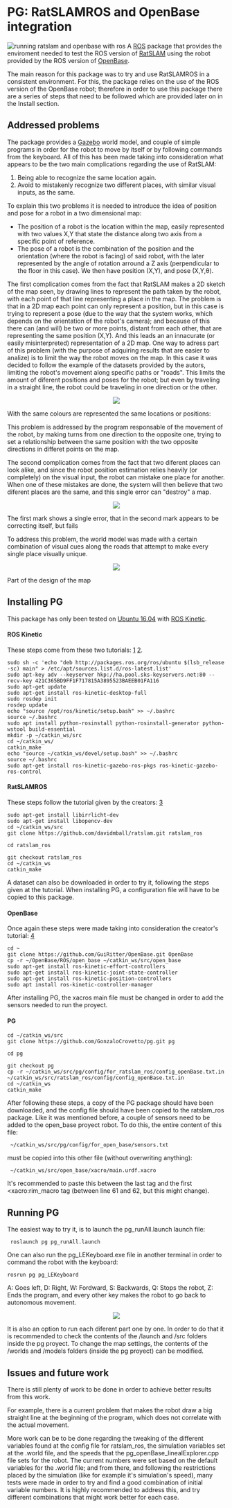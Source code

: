 # PG: RatSLAMROS and OpenBase integration
![running ratslam and openbase with ros](images/Running1.png)
A [ROS](https://www.ros.org/) package that provides the enviroment needed to test the ROS version of [RatSLAM](https://github.com/davidmball/ratslam/blob/wiki/RatSLAMROS.md) using the robot provided by the ROS version of [OpenBase](https://github.com/GuiRitter/OpenBase).

The main reason for this package was to try and use RatSLAMROS in a consistent environment. For this, the package relies on the use of the ROS version of the OpenBase robot; therefore in order to use this package there are a series of steps that need to be followed which are provided later on in the Install section. 

## Addressed problems

The package provides a [Gazebo](http://gazebosim.org/) world  model, and couple of simple programs in order for the robot to move by itself or by following commands from the keyboard. All of this has been made taking into consideration what appears to be the two main complications regarding the use of RatSLAM:
1. Being able to recognize the same location again.
2. Avoid to mistakenly recognize two different places, with similar visual inputs, as the same.

To explain this two problems it is needed to introduce the idea of position and pose for a robot in a two dimensional map:
- The position of a robot is the location within the map, easily represented with two values X,Y that state the distance along two axis from a specific point of reference.
- The pose of a robot is the combination of the position and the orientation (where the robot is facing) of said robot, with the later represented by the angle of rotation arround a Z axis (perpendicular to the floor in this case).
We then have position (X,Y), and pose (X,Y,θ).

The first complication comes from the fact that RatSLAM makes a 2D sketch of the map seen, by drawing lines to represent the path taken by the robot, with each point of that line representing a place in the map. The problem is that in a 2D map each point can only represent a position, but in this case is trying to represent a pose (due to the way that the system works, which depends on the orientation of the robot's camera); and because of this there can (and will) be two or more points, distant from each other, that are representing the same position (X,Y). And this leads an an innacurate (or easily misinterpreted) representation of a 2D map.
One way to adress part of this problem (with the purpose of adquiring results that are easier to analize) is to limit the way the robot moves on the map. In this case it was decided to follow the example of the datasets provided by the autors, limiting the robot's movement  along specific paths or "roads". This limits the amount of diferent positions and poses for the robot; but even by traveling in a straight line,  the robot could be traveling in one direction or the other.

<p align="center">
  <img src="images/oppositeDirection.png"><br>
  <p>With the same colours are represented the same locations or positions:</p>
</p>

This problem is addressed by the program responsable of the movement of the robot, by making turns from one direction to the opposite one, trying to set a relationship between the same position with the two opposite directions in differet points on the map.

The second complication comes from the fact that two diferent places can look alike, and since the robot position estimation relies heavily (or completely) on the visual input, the robot can mistake one place for another.
When one of these mistakes are done, the system will then believe that two diferent places are the same, and this single error can "destroy" a map.


<p align="center">
  <img src="images/MapDestruction.png"><br>
  <p>The first mark shows a single error, that in the second mark appears to be correcting itself, but fails</p>
</p>

To address this problem, the world model was made with a certain combination of visual cues along the roads that attempt to make every single place visually unique.

<p align="center">
  <img src="images/VisualCues.png"><br>
  <p>Part of the design of the map</p>
</p>


## Installing PG
This package has only been tested on [Ubuntu 16.04](http://releases.ubuntu.com/16.04/) with [ROS Kinetic](http://wiki.ros.org/kinetic).

#### ROS Kinetic
These steps come from these two tutorials: [1](http://wiki.ros.org/kinetic/Installation/Ubuntu)
[2](http://wiki.ros.org/ROS/Tutorials/InstallingandConfiguringROSEnvironment).
```
sudo sh -c 'echo "deb http://packages.ros.org/ros/ubuntu $(lsb_release -sc) main" > /etc/apt/sources.list.d/ros-latest.list'
sudo apt-key adv --keyserver hkp://ha.pool.sks-keyservers.net:80 --recv-key 421C365BD9FF1F717815A3895523BAEEB01FA116
sudo apt-get update
sudo apt-get install ros-kinetic-desktop-full
sudo rosdep init
rosdep update
echo "source /opt/ros/kinetic/setup.bash" >> ~/.bashrc
source ~/.bashrc
sudo apt install python-rosinstall python-rosinstall-generator python-wstool build-essential
mkdir -p ~/catkin_ws/src
cd ~/catkin_ws/
catkin_make
echo "source ~/catkin_ws/devel/setup.bash" >> ~/.bashrc
source ~/.bashrc
sudo apt-get install ros-kinetic-gazebo-ros-pkgs ros-kinetic-gazebo-ros-control
```
#### RatSLAMROS
These steps follow the tutorial given by the creators: [3](https://github.com/davidmball/ratslam/blob/wiki/RatSLAMROS.md
)
```
sudo apt-get install libirrlicht-dev
sudo apt-get install libopencv-dev
cd ~/catkin_ws/src
git clone https://github.com/davidmball/ratslam.git ratslam_ros
                                                                            cd ratslam_ros
                                                                            git checkout ratslam_ros
cd ~/catkin_ws
catkin_make
```
A dataset can also be downloaded in order to try it, following the steps given at the tutorial.
When installing PG, a configuration file will have to be copied to this package.

#### OpenBase
Once again these steps were made taking into consideration the creator's tutorial:  [4](https://github.com/GuiRitter/OpenBase
)
```
cd ~
git clone https://github.com/GuiRitter/OpenBase.git OpenBase
cp -r ~/OpenBase/ROS/open_base ~/catkin_ws/src/open_base
sudo apt-get install ros-kinetic-effort-controllers
sudo apt-get install ros-kinetic-joint-state-controller
sudo apt-get install ros-kinetic-position-controllers
sudo apt install ros-kinetic-controller-manager
```
After installing PG, the xacros main file must be changed in order to add the sensors needed to run the proyect.

#### PG
```
cd ~/catkin_ws/src
git clone https://github.com/GonzaloCrovetto/pg.git pg
                                                                            cd pg
                                                                            git checkout pg
cp -r ~/catkin_ws/src/pg/config/for_ratslam_ros/config_openBase.txt.in ~/catkin_ws/src/ratslam_ros/config/config_openBase.txt.in
cd ~/catkin_ws
catkin_make
```
After following these steps, a copy of the PG package should have been downloaded, and the config file should have been copied to the ratslam_ros package.
Like it was mentioned before, a couple of sensors need to be added to the open_base proyect robot. To do this, the entire content of this file:
```
 ~/catkin_ws/src/pg/config/for_open_base/sensors.txt
```
must be copied into this other file (without overwriting anything):
```
 ~/catkin_ws/src/open_base/xacro/main.urdf.xacro
```
It's recommended to paste this between the last </joint> tag and the first <xacro:rim_macro tag (between line 61 and 62, but this might change).

## Running PG

The easiest way to try it, is to launch the pg_runAll.launch launch file:
```
 roslaunch pg pg_runAll.launch
```
One can also run the pg_LEKeyboard.exe file in another terminal in order to command the robot with the keyboard:
```
rosrun pg pg_LEKeyboard
```
A: Goes left, D: Right, W: Fordward, S: Backwards, Q: Stops the robot, Z: Ends the program, and every other key makes the robot to go back to autonomous movement.

<p align="center">
  <img src="images/keys.png">
</p>

It is also an option to run each diferent part one by one. In order to do that it is recommended to check the contents of the /launch and /src folders inside the pg proyect.
To change the map settings, the contents of the /worlds and /models folders (inside the pg proyect) can be modified.

## Issues and future work

There is still plenty of work to be done in order to achieve better results from this work. 

For example, there is a current problem that makes the robot draw a big straight line at the beginning of the program, which does not correlate with the actual movement.

More work can be to be done regarding the tweaking of the different variables found at the config file for ratslam_ros, the simulation variables set at the .world file, and the speeds that the pg_openBase_linealExplorer.cpp file sets for the robot.
The current numbers were set based on the default variables for the .world file; and from there, and following the restrictions placed by the simulation (like for example it's simulation's speed), many tests were made in order to try and find a good combination of initial variable numbers. 
It is highly recommended to address this, and try different combinations that might work better for each case.
